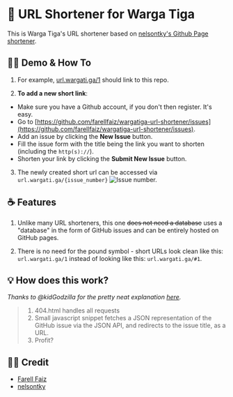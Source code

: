 
# 🔗 URL Shortener for Warga Tiga

This is Warga Tiga's URL shortener based on [nelsontky's Github Page shortener](https://github.com/nelsontky/gh-pages-url-shortener/ "nelsontky's Github Page shortener").

## 👨‍🏫 Demo & How To

1. For example, [url.wargati.ga/1](https://url.wargati.ga/1) should link to this repo.

1. **To add a new short link**:
- Make sure you have a Github account, if you don't then register. It's easy.
- Go to [https://github.com/farellfaiz/wargatiga-url-shortener/issues](https://github.com/farellfaiz/wargatiga-url-shortener/issues).
- Add an issue by clicking the **New Issue** button.
- Fill the issue form with the title being the link you want to shorten (including the `http(s)://`).
- Shorten your link by clicking the **Submit New Issue** button.

3. The newly created short url can be accessed via `url.wargati.ga/{issue_number}`
![Issue number.](https://wargati.ga/images/issue-number.png "Issue number.")

## ☕️ Features

1. Unlike many URL shorteners, this one ~~does not need a database~~ uses a
   "database" in the form of GitHub issues and can be entirely hosted on GitHub
   pages.

1. There is no need for the pound symbol - short URLs look clean like this:
   `url.wargati.ga/1` instead of looking like this: `url.wargati.ga/#1`.

## 💡 How does this work?

_Thanks to @kidGodzilla for the pretty neat explanation
[here](https://github.com/nelsontky/gh-pages-url-shortener/issues/5#issuecomment-728040879)._

> 1. 404.html handles all requests
> 1. Small javascript snippet fetches a JSON representation of the GitHub issue
>    via the JSON API, and redirects to the issue title, as a URL.
> 1. Profit?

## 👨‍💻 Credit
- [Farell Faiz](https://github.com/farellfaiz "Farell Faiz")
- [nelsontky](https://github.com/nelsontky "nelsontky")
